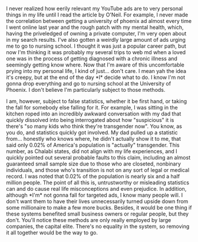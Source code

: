 <p>I never realized how eerily relevant my YouTube ads are to very personal things
in my life until I read the article by O'Neil. For example, I never made the correlation
between getting a university of phoenix ad almost every time I went online last year
and the rough patch with my mental health, which, having the priveledged of owning a
private computer, I'm very open about in my search results. I've also gotten a weirdly
large amount of ads urging me to go to nursing school. I thought it was just a
popular career path, but now I'm thinking it was probably my several trips to
web md when a loved one was in the process of getting diagnosed with a chronic illness
and seemingly getting know where. Now that I'm aware of this uncomfortable prying
into my personal life, I kind of just... don't care. I mean yah the idea it's creepy,
but at the end of the day *I* decide what to do. I know I'm not gonna drop everything
and go to nursing school at the University of Phoenix. I don't believe I'm particularly
subject to those methods.</p>

<p>I am, however, subject to false statistics, whether it be
first hand, or taking the fall for somebody else falling for it. For example, I was
sitting in the kitchen roped into an incredibly awkward conversation with my dad
that quickly dissolved into being interrogated about how "suspicious" it is there's
"so many kids who think they're transgender now". You know, as you do, and
statistics quickly got involved. My dad pulled up a statistic from... honestly who knows
where, he didn't actually show it to me, that said only 0.02% of America's population
is "actually" transgender. This number, as Chalabi states, did not align with my life experiences,
and I quickly pointed out several probable faults to this claim, including an almost
guaranteed small sample size due to those who are closeted, nonbinary individuals, and those
who's transition is not on any sort of legal or medical record. I was noted that 0.02%
of the population is nearly six and a half million people. The point of all this is,
untrustworthy or misleading statistics can and do cause real life misconceptions and even prejudice.
In addition, although *I'm* not gonna fall for targeted ads, I know many people will. I don't
want them to have their lives unnecessarily turned upside down from some millionaire to make
a few more bucks. Besides, it would be one thing if these systems benefited small business
owners or regular people, but they don't. You'll notice these methods are only really employed
by large companies, the capital elite. There's no equality in the system, so removing it
all together would be the way to go. </p>
